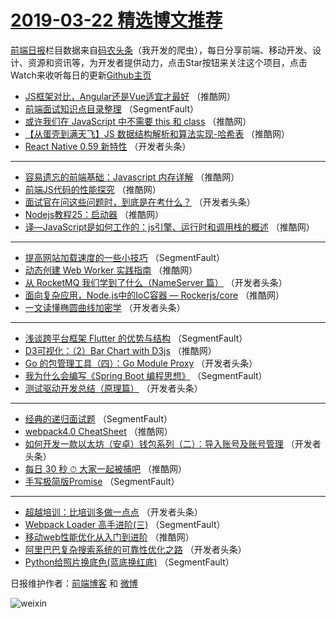 # [2019-03-22 精选博文推荐](https://toutiao.qdkfweb.cn/date/2019/03/22)

[前端日报](https://qdkfweb.cn/c/news)栏目数据来自[码农头条](https://toutiao.qdkfweb.cn/)（我开发的爬虫），每日分享前端、移动开发、设计、资源和资讯等，为开发者提供动力，点击Star按钮来关注这个项目，点击Watch来收听每日的更新[Github主页](https://github.com/kujian/frontendDaily)
* [JS框架对比，Angular还是Vue适宜才最好](https://toutiao.qdkfweb.cn/104548.html) （推酷网）
* [前端面试知识点目录整理](https://toutiao.qdkfweb.cn/104473.html) （SegmentFault）
* [或许我们在 JavaScript 中不需要 this 和 class](https://toutiao.qdkfweb.cn/104546.html) （推酷网）
* [【从蛋壳到满天飞】JS 数据结构解析和算法实现-哈希表](https://toutiao.qdkfweb.cn/104541.html) （推酷网）
* [React Native 0.59 新特性](https://toutiao.qdkfweb.cn/104501.html) （开发者头条）

***
* [容易遗忘的前端基础：Javascript 内存详解](https://toutiao.qdkfweb.cn/104544.html) （推酷网）
* [前端JS代码的性能探究](https://toutiao.qdkfweb.cn/104538.html) （推酷网）
* [面试官在问这些问题时，到底是在考什么？](https://toutiao.qdkfweb.cn/104489.html) （开发者头条）
* [Nodejs教程25：启动器](https://toutiao.qdkfweb.cn/104530.html) （推酷网）
* [译—JavaScript是如何工作的：js引擎、运行时和调用栈的概述](https://toutiao.qdkfweb.cn/104542.html) （推酷网）

***
* [提高网站加载速度的一些小技巧](https://toutiao.qdkfweb.cn/104483.html) （SegmentFault）
* [动态创建 Web Worker 实践指南](https://toutiao.qdkfweb.cn/104534.html) （推酷网）
* [从 RocketMQ 我们学到了什么（NameServer 篇）](https://toutiao.qdkfweb.cn/104494.html) （开发者头条）
* [面向复杂应用，Node.js中的IoC容器 &#8212; Rockerjs/core](https://toutiao.qdkfweb.cn/104545.html) （推酷网）
* [一文读懂椭圆曲线加密学](https://toutiao.qdkfweb.cn/104505.html) （开发者头条）

***
* [浅谈跨平台框架 Flutter 的优势与结构](https://toutiao.qdkfweb.cn/104484.html) （SegmentFault）
* [D3可视化：（2）Bar Chart with D3js](https://toutiao.qdkfweb.cn/104535.html) （推酷网）
* [Go 的包管理工具（四）：Go Module Proxy](https://toutiao.qdkfweb.cn/104495.html) （开发者头条）
* [我为什么会编写《Spring Boot 编程思想》](https://toutiao.qdkfweb.cn/104474.html) （SegmentFault）
* [测试驱动开发总结（原理篇）](https://toutiao.qdkfweb.cn/104506.html) （开发者头条）

***
* [经典的递归面试题](https://toutiao.qdkfweb.cn/104485.html) （SegmentFault）
* [webpack4.0 CheatSheet](https://toutiao.qdkfweb.cn/104536.html) （推酷网）
* [如何开发一款以太坊（安卓）钱包系列（二）：导入账号及账号管理](https://toutiao.qdkfweb.cn/104496.html) （开发者头条）
* [每日 30 秒 ⏱ 大家一起被捕吧](https://toutiao.qdkfweb.cn/104547.html) （推酷网）
* [手写极简版Promise](https://toutiao.qdkfweb.cn/104475.html) （SegmentFault）

***
* [超越培训：比培训多做一点点](https://toutiao.qdkfweb.cn/104507.html) （开发者头条）
* [Webpack Loader 高手进阶(三)](https://toutiao.qdkfweb.cn/104486.html) （SegmentFault）
* [移动web性能优化从入门到进阶](https://toutiao.qdkfweb.cn/104537.html) （推酷网）
* [阿里巴巴复杂搜索系统的可靠性优化之路](https://toutiao.qdkfweb.cn/104497.html) （开发者头条）
* [Python给照片换底色(蓝底换红底)](https://toutiao.qdkfweb.cn/104476.html) （SegmentFault）

日报维护作者：[前端博客](https://qdkfweb.cn/) 和 [微博](https://qdkfweb.cn/go/weibo)

![weixin](https://user-images.githubusercontent.com/3055447/38468989-651132ac-3b80-11e8-8e6b-15122322a9d7.png)